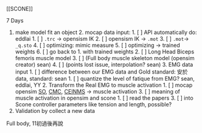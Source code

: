 [[SCONE]]

7 Days
1. make model fit an object
	2. mocap data input: 
		1. [ ] API automatically do: eddlai
			1. [ ] `.trc` -> opensism IK 
			2. [ ] opensism IK -> `.mot`
			3. [ ] `.mot`-> `_q.sto`
			4. [ ] optimizing: mimic measure
			5. [ ] optimizing -> trained weights
			6. [ ] go back to 1. with trained weights
		2. [ ] Long Head Biceps femoris muscle model
		3. [ ] (Full body muscle skeleton model (opensim creator) sean)
		4. [ ] (points lost issue, interpolation? sean)
	3. EMG data input
		1. [ ] difference between our EMG data and Gold standard: 安於data, standard: sean
			1. [ ] quantize the level of fatique from EMG? sean, eddlai, YY
		2. Transform the Real EMG to muscle activation
			1. [ ] mocap opensim [SO](https://opensimconfluence.atlassian.net/wiki/spaces/OpenSim/pages/53085189/Working+with+Static+Optimization), [CMC](https://opensimconfluence.atlassian.net/wiki/spaces/OpenSim/pages/53088683/Example+-+Computed+Muscle+Control ), [CEINMS](https://pubmed.ncbi.nlm.nih.gov/26522621/) -> muscle activation 
			3. [ ] meaning of muscle activation in opensim and scone 
				1. [ ] read the papers
		3. [ ] into Scone controller parameters like tension and length, possible?
2. Validation by collect a new data

Full body, 11初過後再說